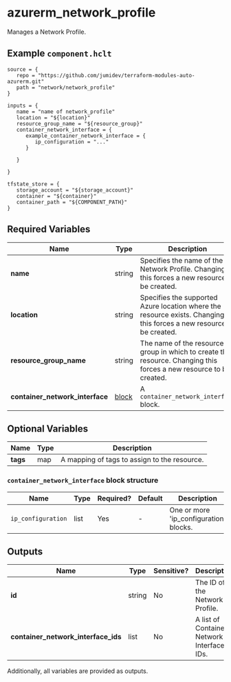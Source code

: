 # azurerm_network_profile

Manages a Network Profile.

## Example `component.hclt`

```hcl
source = {
   repo = "https://github.com/jumidev/terraform-modules-auto-azurerm.git" 
   path = "network/network_profile" 
}

inputs = {
   name = "name of network_profile" 
   location = "${location}" 
   resource_group_name = "${resource_group}" 
   container_network_interface = {
      example_container_network_interface = {
         ip_configuration = "..."   
      }
  
   }
 
}

tfstate_store = {
   storage_account = "${storage_account}" 
   container = "${container}" 
   container_path = "${COMPONENT_PATH}" 
}

```

## Required Variables

| Name | Type |  Description |
| ---- | --------- |  ----------- |
| **name** | string |  Specifies the name of the Network Profile. Changing this forces a new resource to be created. | 
| **location** | string |  Specifies the supported Azure location where the resource exists. Changing this forces a new resource to be created. | 
| **resource_group_name** | string |  The name of the resource group in which to create the resource. Changing this forces a new resource to be created. | 
| **container_network_interface** | [block](#container_network_interface-block-structure) |  A `container_network_interface` block. | 

## Optional Variables

| Name | Type |  Description |
| ---- | --------- |  ----------- |
| **tags** | map |  A mapping of tags to assign to the resource. | 

### `container_network_interface` block structure

| Name | Type | Required? | Default | Description |
| ---- | ---- | --------- | ------- | ----------- |
| `ip_configuration` | list | Yes | - | One or more 'ip_configuration' blocks. |



## Outputs

| Name | Type | Sensitive? | Description |
| ---- | ---- | --------- | --------- |
| **id** | string | No  | The ID of the Network Profile. | 
| **container_network_interface_ids** | list | No  | A list of Container Network Interface IDs. | 

Additionally, all variables are provided as outputs.
